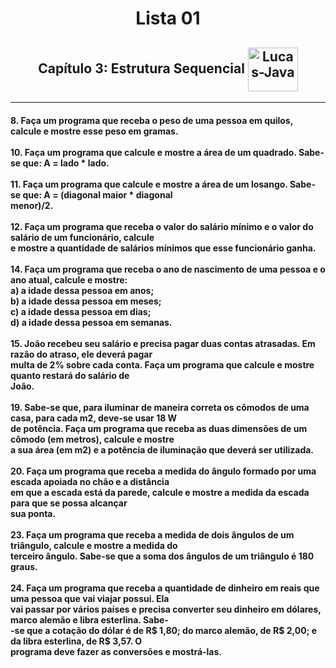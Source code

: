 <h1 align="center">Lista 01</h1>
<h2 align="center">Capítulo 3: Estrutura Sequencial <img align="center" alt="Lucas-Java" height="70" width="80" src="https://cdn.jsdelivr.net/gh/devicons/devicon/icons/java/java-original.svg" /> </h2>
<hr>
<h4>  
  8. Faça um programa que receba o peso de uma pessoa em quilos, calcule e mostre esse peso em gramas. <br>
  <br>
  10. Faça um programa que calcule e mostre a área de um quadrado. Sabe-se que: A = lado * lado. <br>
  <br>
  11. Faça um programa que calcule e mostre a área de um losango. Sabe-se que: A = (diagonal maior * diagonal <br>
  menor)/2. <br>
  <br>
  12. Faça um programa que receba o valor do salário mínimo e o valor do salário de um funcionário, calcule <br>
  e mostre a quantidade de salários mínimos que esse funcionário ganha. <br>
  <br>
  14. Faça um programa que receba o ano de nascimento de uma pessoa e o ano atual, calcule e mostre: <br>
  a) a idade dessa pessoa em anos; <br>
  b) a idade dessa pessoa em meses; <br>
  c) a idade dessa pessoa em dias; <br>
  d) a idade dessa pessoa em semanas. <br>
  <br>
  15. João recebeu seu salário e precisa pagar duas contas atrasadas. Em razão do atraso, ele deverá pagar <br>
  multa de 2% sobre cada conta. Faça um programa que calcule e mostre quanto restará do salário de <br>
  João. <br>
  <br>
  19. Sabe-se que, para iluminar de maneira correta os cômodos de uma casa, para cada m2, deve-se usar 18 W <br>
  de potência. Faça um programa que receba as duas dimensões de um cômodo (em metros), calcule e mostre <br>
  a sua área (em m2) e a potência de iluminação que deverá ser utilizada. <br>
  <br>
  20. Faça um programa que receba a medida do ângulo formado por uma escada apoiada no chão e a distância <br>
  em que a escada está da parede, calcule e mostre a medida da escada para que se possa alcançar <br>
  sua ponta. <br>
  <br>
  23. Faça um programa que receba a medida de dois ângulos de um triângulo, calcule e mostre a medida do <br>
  terceiro ângulo. Sabe-se que a soma dos ângulos de um triângulo é 180 graus. <br>
  <br>
  24. Faça um programa que receba a quantidade de dinheiro em reais que uma pessoa que vai viajar possui. Ela <br>
  vai passar por vários países e precisa converter seu dinheiro em dólares, marco alemão e libra esterlina. Sabe- <br>
  -se que a cotação do dólar é de R$ 1,80; do marco alemão, de R$ 2,00; e da libra esterlina, de R$ 3,57. O <br>
  programa deve fazer as conversões e mostrá-las. <br>
</h4>
